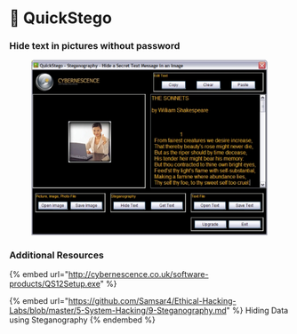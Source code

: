 # 🎨 QuickStego

### Hide text in pictures without password <a href="#user-content-quickstego-hide-text-in-pictures-without-password" id="user-content-quickstego-hide-text-in-pictures-without-password"></a>

<div align="left">

<figure><img src="../../.gitbook/assets/image (13).png" alt=""><figcaption></figcaption></figure>

</div>

### Additional Resources

{% embed url="http://cybernescence.co.uk/software-products/QS12Setup.exe" %}

{% embed url="https://github.com/Samsar4/Ethical-Hacking-Labs/blob/master/5-System-Hacking/9-Steganography.md" %}
Hiding Data using Steganography
{% endembed %}
